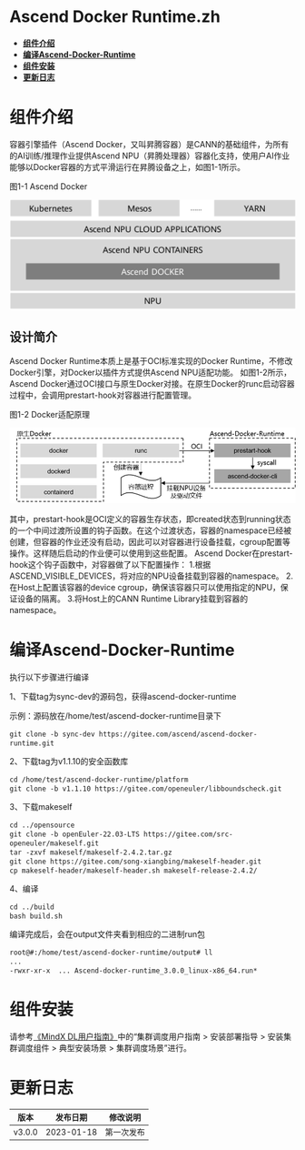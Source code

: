 # Ascend Docker Runtime.zh
-  **[组件介绍](#组件介绍)**
-  **[编译Ascend-Docker-Runtime](#编译Ascend-Docker-Runtime)**
-  **[组件安装](#组件安装)**
-  **[更新日志](#更新日志)**

# 组件介绍
容器引擎插件（Ascend Docker，又叫昇腾容器）是CANN的基础组件，为所有的AI训练/推理作业提供Ascend NPU（昇腾处理器）容器化支持，使用户AI作业能够以Docker容器的方式平滑运行在昇腾设备之上，如图1-1所示。

图1-1 Ascend Docker

![image](assets/20210329102949456.png)

## 设计简介

Ascend Docker Runtime本质上是基于OCI标准实现的Docker Runtime，不修改Docker引擎，对Docker以插件方式提供Ascend NPU适配功能。
如图1-2所示，Ascend Docker通过OCI接口与原生Docker对接。在原生Docker的runc启动容器过程中，会调用prestart-hook对容器进行配置管理。

图1-2 Docker适配原理

![image](assets/20230118566.png)

其中，prestart-hook是OCI定义的容器生存状态，即created状态到running状态的一个中间过渡所设置的钩子函数。在这个过渡状态，容器的namespace已经被创建，但容器的作业还没有启动，因此可以对容器进行设备挂载，cgroup配置等操作。这样随后启动的作业便可以使用到这些配置。
Ascend Docker在prestart-hook这个钩子函数中，对容器做了以下配置操作：
1.根据ASCEND_VISIBLE_DEVICES，将对应的NPU设备挂载到容器的namespace。
2.在Host上配置该容器的device cgroup，确保该容器只可以使用指定的NPU，保证设备的隔离。
3.将Host上的CANN Runtime Library挂载到容器的namespace。

# 编译Ascend-Docker-Runtime
执行以下步骤进行编译

 1、下载tag为sync-dev的源码包，获得ascend-docker-runtime
 
示例：源码放在/home/test/ascend-docker-runtime目录下
```shell
git clone -b sync-dev https://gitee.com/ascend/ascend-docker-runtime.git
```

 2、下载tag为v1.1.10的安全函数库
````shell
cd /home/test/ascend-docker-runtime/platform
git clone -b v1.1.10 https://gitee.com/openeuler/libboundscheck.git
````

3、下载makeself
```shell
cd ../opensource
git clone -b openEuler-22.03-LTS https://gitee.com/src-openeuler/makeself.git
tar -zxvf makeself/makeself-2.4.2.tar.gz
git clone https://gitee.com/song-xiangbing/makeself-header.git
cp makeself-header/makeself-header.sh makeself-release-2.4.2/
```
 4、编译
```shell
cd ../build
bash build.sh
```
编译完成后，会在output文件夹看到相应的二进制run包
```shell
root@#:/home/test/ascend-docker-runtime/output# ll
...
-rwxr-xr-x  ... Ascend-docker-runtime_3.0.0_linux-x86_64.run*
```

# 组件安装
请参考[《MindX DL用户指南》](https://www.hiascend.com/software/mindx-dl)中的“集群调度用户指南 > 安装部署指导 > 安装集群调度组件 > 典型安装场景 > 集群调度场景”进行。

# 更新日志

|   版本   | 发布日期 | 修改说明  |
|:------:|:----:|:-----:|
| v3.0.0 | 2023-01-18 | 第一次发布 |
